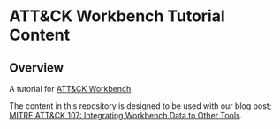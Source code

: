 # ATT&CK Workbench Tutorial Content

## Overview

A tutorial for [ATT&CK Workbench](https://ctid.mitre-engenuity.org/our-work/attack-workbench/).

The content in this repository is designed to be used with our blog post; [MITRE ATT&CK 107: Integrating Workbench Data to Other Tools](https://www.signalscorps.com/blog/2022/mitre-attack-107-using-workbench-integration/).